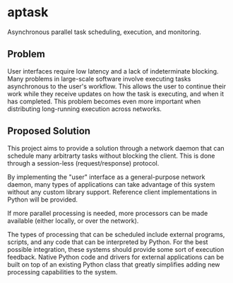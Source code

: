 aptask
======

Asynchronous parallel task scheduling, execution, and monitoring.

Problem
-------

User interfaces require low latency and a lack of indeterminate blocking.
Many problems in large-scale software involve executing tasks asynchronous to
the user's workflow.  This allows the user to continue their work while they
receive updates on how the task is executing, and when it has completed.  This
problem becomes even more important when distributing long-running execution
across networks.

Proposed Solution
-----------------

This project aims to provide a solution through a network daemon that can
schedule many arbitrarty tasks without blocking the client.  This is done
through a session-less (request/response) protocol.

By implementing the "user" interface as a general-purpose network daemon,
many types of applications can take advantage of this system without any
custom library support.  Reference client implementations in Python will be
provided.

If more parallel processing is needed, more processors can be made available
(either locally, or over the network).

The types of processing that can be scheduled include external programs,
scripts, and any code that can be interpreted by Python.  For the best
possible integration, these systems should provide some sort of execution
feedback.  Native Python code and drivers for external applications can be
built on top of an existing Python class that greatly simplifies adding new
processing capabilities to the system.
